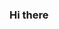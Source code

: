 ### Hi there

<!--
**IAMS0BER/IAMS0BER** is a ✨ _special_ ✨ repository because its `README.md` (this file) appears on your GitHub profile.

Here are some ideas to get you started:

- I’m currently working on learning code in general 
- I’m currently learning c#, html, javascript
- I’m looking for help with ...
- How to reach me:discord IAMS0BER#0009
- Pronouns: he/him
